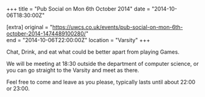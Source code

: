 +++
title = "Pub Social on Mon 6th October 2014"
date = "2014-10-06T18:30:00Z"

[extra]
original = "https://uwcs.co.uk/events/pub-social-on-mon-6th-october-2014-1474489100280/"    
end = "2014-10-06T22:00:00Z"
location = "Varsity"
+++

Chat, Drink, and eat what could be better apart from playing Games.

We will be meeting at 18:30 outside the department of computer science, or you can go straight to the Varsity and meet as there.

Feel free to come and leave as you please, typically lasts until about 22:00 or 23:00.


